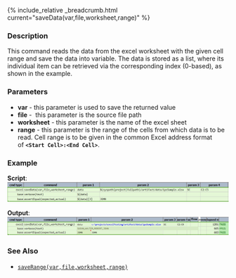 {% include_relative _breadcrumb.html current="saveData(var,file,worksheet,range)" %}


### Description
This command reads the data from the excel worksheet with the given cell range and save the data into 
variable.  The data is stored as a list, where its individual item can be retrieved via the corresponding index 
(0-based), as shown in the example.


### Parameters
- **var** - this parameter is used to save the returned value
- **file** -  this parameter is the source file path
- **worksheet** \- this parameter is the name of the excel sheet
- **range** \- this parameter is the range of the cells from which data is to be read. Cell range is to be given
  in the common Excel address format of **`<Start Cell>:<End Cell>`**.


### Example
**Script**:<br/>
![script](image/saveData_01.png)

**Output**:<br/>
![output](image/saveData_02.png)


### See Also
- [`saveRange(var,file,worksheet,range)`](saveRange(var,file,worksheet,range))
